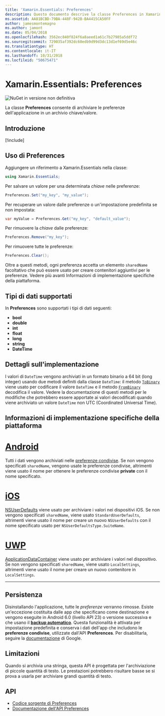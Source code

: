 ```yaml
---
title: 'Xamarin.Essentials: Preferences'
description: Questo documento descrive la classe Preferences in Xamarin.Essentials, che consente di salvare le preferenze dell'applicazione in un archivio chiave/valore. Illustra come usare la classe e i tipi di dati che possono essere archiviati.
ms.assetid: AA81BCBD-79BA-448F-942B-BA4415CA50FF
author: jamesmontemagno
ms.author: jamont
ms.date: 05/04/2018
ms.openlocfilehash: 3562ec840f824f6a8aeed1a61c7b27985a5ddf72
ms.sourcegitcommit: 729035af392dc60edb9d99d3dc13d1ef69d5e46c
ms.translationtype: HT
ms.contentlocale: it-IT
ms.lasthandoff: 10/31/2018
ms.locfileid: "50675471"
---
```

# <a name="xamarinessentials-preferences"></a>Xamarin.Essentials: Preferences

![NuGet in versione non definitiva](~/media/shared/pre-release.png)

La classe **Preferences** consente di archiviare le preferenze dell'applicazione in un archivio chiave/valore.

## <a name="get-started"></a>Introduzione

[!include[](~/essentials/includes/get-started.md)]

## <a name="using-preferences"></a>Uso di Preferences

Aggiungere un riferimento a Xamarin.Essentials nella classe:

```csharp
using Xamarin.Essentials;
```

Per salvare un valore per una determinata _chiave_ nelle preferenze:

```csharp
Preferences.Set("my_key", "my_value");
```

Per recuperare un valore dalle preferenze o un'impostazione predefinita se non impostata:

```csharp
var myValue = Preferences.Get("my_key", "default_value");
```

Per rimuovere la _chiave_ dalle preferenze:

```csharp
Preferences.Remove("my_key");
```

Per rimuovere tutte le preferenze:

```csharp
Preferences.Clear();
```

Oltre a questi metodi, ogni preferenza accetta un elemento `sharedName` facoltativo che può essere usato per creare contenitori aggiuntivi per le preferenze. Vedere più avanti Informazioni di implementazione specifiche della piattaforma.

## <a name="supported-data-types"></a>Tipi di dati supportati

In **Preferences** sono supportati i tipi di dati seguenti:

- **bool**
- **double**
- **int**
- **float**
- **long**
- **string**
- **DateTime**

## <a name="implementation-details"></a>Dettagli sull'implementazione

I valori di `DateTime` vengono archiviati in un formato binario a 64 bit (long integer) usando due metodi definiti dalla classe `DateTime`: il metodo [`ToBinary`](xref:System.DateTime.ToBinary) viene usato per codificare il valore `DateTime` e il metodo [`FromBinary`](xref:System.DateTime.FromBinary(System.Int64)) decodifica il valore. Vedere la documentazione di questi metodi per le modifiche che potrebbero essere apportate ai valori decodificati quando viene archiviato un valore `DateTime` non UTC (Coordinated Universal Time).

## <a name="platform-implementation-specifics"></a>Informazioni di implementazione specifiche della piattaforma

# <a name="androidtabandroid"></a>[Android](#tab/android)

Tutti i dati vengono archiviati nelle [preferenze condivise](https://developer.android.com/training/data-storage/shared-preferences.html). Se non vengono specificati `sharedName`, vengono usate le preferenze condivise, altrimenti viene usato il nome per ottenere le preferenze condivise **private** con il nome specificato.

# <a name="iostabios"></a>[iOS](#tab/ios)

[NSUserDefaults](https://docs.microsoft.com/en-us/xamarin/ios/app-fundamentals/user-defaults) viene usato per archiviare i valori nei dispositivi iOS. Se non vengono specificati `sharedName`, viene usato `StandardUserDefaults`, altrimenti viene usato il nome per creare un nuovo `NSUserDefaults` con il nome specificato usato per `NSUserDefaultsType.SuiteName`.

# <a name="uwptabuwp"></a>[UWP](#tab/uwp)

[ApplicationDataContainer](https://docs.microsoft.com/en-us/uwp/api/windows.storage.applicationdatacontainer) viene usato per archiviare i valori nel dispositivo. Se non vengono specificati `sharedName`, viene usato `LocalSettings`, altrimenti viene usato il nome per creare un nuovo contenitore in `LocalSettings`.

--------------

## <a name="persistence"></a>Persistenza

Disinstallando l'applicazione, tutte le _preferenze_ verranno rimosse. Esiste un'eccezione costituita dalle app che specificano come destinazione e vengono eseguite in Android 6.0 (livello API 23) o versione successiva e che usano il [__backup automatico__](https://developer.android.com/guide/topics/data/autobackup). Questa funzionalità è attivata per impostazione predefinita e conserva i dati dell'app che includono le __preferenze condivise__, utilizzate dall'API **Preferences**. Per disabilitarla, seguire la [documentazione](https://developer.android.com/guide/topics/data/autobackup) di Google.

## <a name="limitations"></a>Limitazioni

Quando si archivia una stringa, questa API è progettata per l'archiviazione di piccole quantità di testo.  Le prestazioni potrebbero risultare basse se si prova a usarla per archiviare grandi quantità di testo.

## <a name="api"></a>API

- [Codice sorgente di Preferences](https://github.com/xamarin/Essentials/tree/master/Xamarin.Essentials/Preferences)
- [Documentazione dell'API Preferences](xref:Xamarin.Essentials.Preferences)
